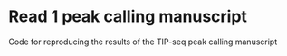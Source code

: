 # Read 1 peak calling manuscript

Code for reproducing the results of the TIP-seq peak calling manuscript
